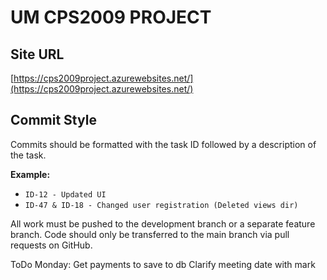 # UM CPS2009 PROJECT

## Site URL
[https://cps2009project.azurewebsites.net/](https://cps2009project.azurewebsites.net/)

## Commit Style
Commits should be formatted with the task ID followed by a description of the task. 

**Example:**
- `ID-12 - Updated UI`
- `ID-47 & ID-18 - Changed user registration (Deleted views dir)`

All work must be pushed to the development branch or a separate feature branch. Code should only be transferred to the main branch via pull requests on GitHub.

ToDo Monday:
Get payments to save to db
Clarify meeting date with mark